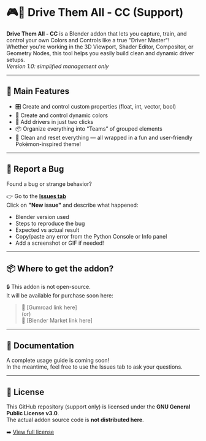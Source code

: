 # 🎮🎨 Drive Them All - CC (Support)

**Drive Them All - CC** is a Blender addon that lets you capture, train, and control your own Colors and Controls like a true "Driver Master"!  
Whether you're working in the 3D Viewport, Shader Editor, Compositor, or Geometry Nodes, this tool helps you easily build clean and dynamic driver setups.  
*Version 1.0: simplified management only*

---

## 📌 Main Features

- 🎛️ Create and control custom properties (float, int, vector, bool)
- 🎨 Create and control dynamic colors
- 🧠 Add drivers in just two clicks
- 📦 Organize everything into “Teams” of grouped elements
- 🧹 Clean and reset everything — all wrapped in a fun and user-friendly Pokémon-inspired theme!

---

## 🐞 Report a Bug

Found a bug or strange behavior?

👉 Go to the **[Issues tab](https://github.com/Phaze974/Drive-Them-All-CC-Support/issues)**  
Click on **"New issue"** and describe what happened:

- Blender version used
- Steps to reproduce the bug
- Expected vs actual result
- Copy/paste any error from the Python Console or Info panel
- Add a screenshot or GIF if needed!

---

## 📦 Where to get the addon?

🔒 This addon is not open-source.  
It will be available for purchase soon here:

> 💸 [Gumroad link here]  
> (or)  
> 💸 [Blender Market link here]

---

## 📖 Documentation

A complete usage guide is coming soon!  
In the meantime, feel free to use the Issues tab to ask your questions.

---

## 🧾 License

This GitHub repository (support only) is licensed under the **GNU General Public License v3.0**.  
The actual addon source code is **not distributed here**.

➡️ [View full license](./LICENSE)
